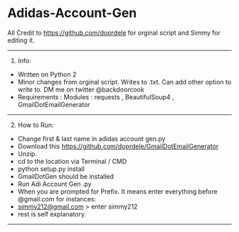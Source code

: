 # Adidas-Account-Gen

All Credit to https://github.com/doprdele for orginal script and Simmy for editing it.

--------------------------------------------------------------------
1. Info:
- Written on Python 2
- Minor changes from orginal script. Writes to .txt. Can add other option to write to. DM me on twitter @backdoorcook
- Requirements : Modules : requests , BeautifulSoup4 , GmailDotEmailGenerator
--------------------------------------------------------------------
2. How to Run:
- Change first & last name in adidas account gen.py
- Download this https://github.com/doprdele/GmailDotEmailGenerator 
- Unzip. 
- cd to the location via Terminal / CMD
- python setup.py install
- GmailDotGen should be installed
- Run Adi Account Gen .py 
- When you are prompted for Prefix. It means enter everything before @gmail.com for instances: 
- simmy212@gmail.com > enter simmy212
- rest is self explanatory. 
--------------------------------------------------------------------




